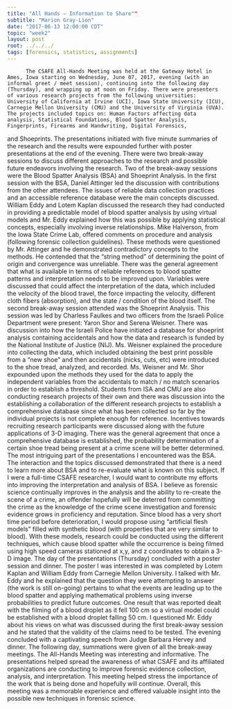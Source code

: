 ```yaml
---
title: "All Hands – Information to Share""
subtitle: "Marion Gray-Lion"
date: "2017-06-13 12:00:00 CDT"
topic: "week2"
layout: post
root: ../../../
tags: [forensics, statistics, assignments]
---
```

 
          The CSAFE All-Hands Meeting was held at the Gateway Hotel in Ames, Iowa starting on Wednesday, June 07, 2017, evening (with an informal greet / meet session), continuing into the following day (Thursday), and wrapping up at noon on Friday. There were presenters of various research projects from the following universities: University of California at Irvine (UCI), Iowa State University (ICU), Carnegie Mellon University (CMU) and the University of Virginia (UVA). The projects included topics on: Human Factors affecting data analysis, Statistical Foundations, Blood Spatter Analysis, Fingerprints, Firearms and Handwriting, Digital Forensics, 
and Shoeprints. The presentations initiated with five minute summaries of the research and the results were expounded further with poster presentations at the end of the evening. There were two break-away sessions to discuss different approaches to the research and possible future endeavors involving the research. 
     Two of the break-away sessions were the Blood Spatter Analysis (BSA) and Shoeprint Analysis. In the first session with the BSA, Daniel Attinger led the discussion with contributions from the other attendees. The issues of reliable data collection practices and an accessible reference database were the main concepts discussed. William Eddy and Lotem Kaplan discussed the research they had conducted in providing a predictable model of blood spatter analysis by using virtual models and Mr. Eddy explained how this was possible by applying statistical concepts, especially involving inverse relationships. Mike Halverson, from the Iowa State Crime Lab, offered comments on procedure and analysis (following forensic collection guidelines). These methods were questioned by Mr. Attinger and he demonstrated contradictory concepts to the methods. He contended that the “string method” of determining the point of origin and convergence was unreliable. There was the general agreement that what is available in terms of reliable references to blood spatter patterns and interpretation needs to be improved upon. Variables were discussed that could affect the interpretation of the data, which included the velocity of the blood travel, the force impacting the velocity, different cloth fibers (absorption), and the state / condition of the blood itself.
      The second break-away session attended was the Shoeprint Analysis. This session was led by 
Charless Faulkes and two officers from the Israeli Police Department were present: Yaron Shor and Serena Weisner. There was discussion into how the Israeli Police have initiated a database for shoeprint analysis containing accidentals and how the data and research is funded by the 
National Institute of Justice (NIJ). Ms. Weisner explained the procedure into collecting the data, which included obtaining the best print possible from a “new shoe” and then accidentals (nicks, cuts, etc) were introduced to the shoe tread, analyzed, and recorded. Ms. Weisner and Mr. Shor expounded upon the methods they used for the data to apply the independent variables from the accidentals to match / no match scenarios in order to establish a threshold. Students from ISA and CMU are also conducting research projects of their own and there was discussion into the establishing a collaboration of the different research projects to establish a comprehensive database since what has been collected so far by the individual projects is not complete enough for reference. Incentives towards recruiting research participants were discussed along with the future applications of 3-D imaging. There was the general agreement that once a comprehensive database is established, the probability determination of a certain shoe tread being present at a crime scene will be better determined.
     The most intriguing part of the presentations I encountered was the BSA. The interaction and the topics discussed demonstrated that there is a need to learn more about BSA and to re-evaluate what is known on this subject. If I were a full-time CSAFE researcher, I would want to contribute my efforts into improving the interpretation and analysis of BSA. I believe as forensic science continually improves in the analysis and the ability to re-create the scene of a crime, an offender hopefully will be deterred from committing the crime as the knowledge of the crime scene investigation and forensic evidence grows in proficiency and reputation. Since blood has a very short time period before deterioration, I would propose using “artificial flesh models” filled with synthetic blood (with properties that are very similar to blood). With these models, research could be conducted using the different techniques, which cause blood spatter while the occurrence is being filmed using high speed cameras stationed at x,y, and z coordinates to obtain a 3-D image.
     The day of the presentations (Thursday) concluded with a poster session and dinner. The poster I was interested in was completed by Lotem Kaplan and William Eddy from Carnegie Mellon University. I talked with Mr. Eddy and he explained that the question they were attempting to answer (the work is still on-going) pertains to what the events are leading up to the blood spatter and applying mathematical problems using inverse probabilities to predict future outcomes. One result that was reported dealt with the filming of a blood droplet as it fell 100 cm so a virtual model could be established with a blood droplet falling 50 cm. I questioned Mr. Eddy about his views on what was discussed during the first break-away session and he stated that the validity of the claims need to be tested. The evening concluded with a captivating speech from Judge Barbara Hervey and dinner. The following day, summations were given of all the break-away meetings.
     The All-Hands Meeting was interesting and informative. The presentations helped spread the awareness of what CSAFE and its affiliated organizations are conducting to improve forensic evidence collection, analysis, and interpretation. This meeting helped stress the importance of the work that is being done and hopefully will continue. Overall, this meeting was a memorable experience and offered valuable insight into the possible new techniques in forensic science.
